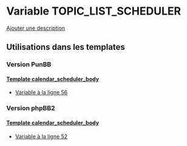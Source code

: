 # Variable TOPIC_LIST_SCHEDULER
[Ajouter une description](https://fa-tvars.appspot.com/var/TOPIC_LIST_SCHEDULER)

## Utilisations dans les templates

### Version PunBB

#### [Template calendar_scheduler_body](punbb/calendar_scheduler_body.md)
* [Variable &agrave; la ligne 56](../punbb/calendar_scheduler_body.tpl#L56)

### Version phpBB2

#### [Template calendar_scheduler_body](subsilver/calendar_scheduler_body.md)
* [Variable &agrave; la ligne 52](../subsilver/calendar_scheduler_body.tpl#L52)